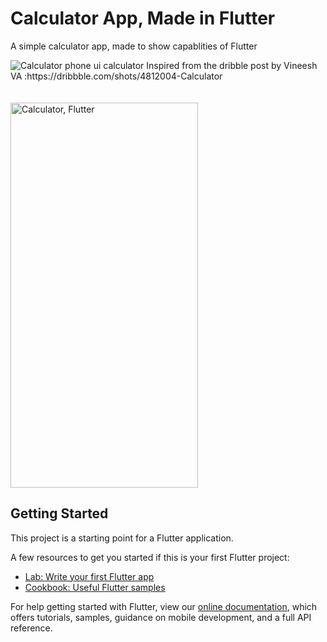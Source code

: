 # Calculator App, Made in Flutter

A simple calculator app, made to show capablities of Flutter

<img alt="Calculator phone ui calculator" src="https://cdn.dribbble.com/users/2011899/screenshots/4812004/calculator.jpg">
Inspired from the dribble post by Vineesh VA :https://dribbble.com/shots/4812004-Calculator

<br>
<br>
<br>
<img alt="Calculator, Flutter" src="https://i.imgur.com/vJmYBAW.gif" width="300px" height="616px">





## Getting Started

This project is a starting point for a Flutter application.

A few resources to get you started if this is your first Flutter project:

- [Lab: Write your first Flutter app](https://flutter.io/docs/get-started/codelab)
- [Cookbook: Useful Flutter samples](https://flutter.io/docs/cookbook)

For help getting started with Flutter, view our 
[online documentation](https://flutter.io/docs), which offers tutorials, 
samples, guidance on mobile development, and a full API reference.
